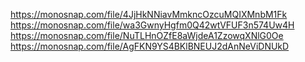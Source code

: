 https://monosnap.com/file/4JjHkNNiavMmkncOzcuMQIXMnbM1Fk
https://monosnap.com/file/wa3GwnyHgfm0Q42wtVFUF3n574Uw4H
https://monosnap.com/file/NuTLHnOZfE8aWjdeA1ZzowqXNlG0Oe
https://monosnap.com/file/AgFKN9YS4BKlBNEUJ2dAnNeViDNUkD
